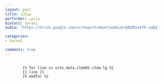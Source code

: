 ```yaml
---
layout: post
title: هه‌ڵاڵه‌
performer: خالقی
dialect: Sorani
audio: "https://drive.google.com/uc?export=download&id=1QNZRxskfb-sq8qYk9dQFg-MmoOo4nHAp"

categories:
- Goranî

comments: true
---
```


<div class="language-plaintext highlighter-rouge">
    <div class="highlight">
        <pre class="highlight">
            <code>
        {% for line in site.data.item91.item.lg %}
        {{ line }}
        {% endfor %}
            </code>
        </pre>
    </div>
</div>

